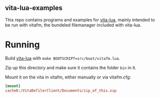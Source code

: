 ## vita-lua-examples

This repo contains programs and examples for [vita-lua](https://github.com/Stary2001/vita-lua), mainly intended to be run with vitafm, the bundeled filemanager included with vita-lua.

# Running

Build [vita-lua](https://github.com/Stary2001/vita-lua) with `make BOOTSCRIPT=src/boot/vitafm.lua`.

Zip up this directory and make sure it contains the folder `bin` in it.

Mount it on the vita in vitafm, either manually or via vitafm.cfg:

```ini
[mount]
cache0:/VitaDefilerClient/Documents/zip_of_this.zip
```
